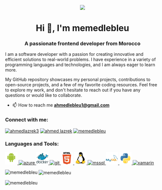 <p align="center">
  <img src="https://media.tenor.com/vOfmcVd-haMAAAAC/code-purpose-of-life.gif">
</p>

<h1 align="center">Hi 👋, I'm memedlebleu</h1>
<h3 align="center">A passionate frontend developer from Morocco</h3>

I am a software developer with a passion for creating innovative and efficient solutions to real-world problems.
I have experience in a variety of programming languages and technologies, and I am always eager to learn more.

My GitHub repository showcases my personal projects, contributions to open-source projects, and a few of my favorite coding resources.
Feel free to explore my work, and don't hesitate to reach out if you have any questions or would like to collaborate.


- 📫 How to reach me **ahmedlebleu1@gmail.com**

<h3 align="left">Connect with me:</h3>
<p align="left">
<a href="https://twitter.com/ahmedlazrek3" target="blank"><img align="center" src="https://raw.githubusercontent.com/rahuldkjain/github-profile-readme-generator/master/src/images/icons/Social/twitter.svg" alt="ahmedlazrek3" height="30" width="40" /></a>
<a href="https://fb.com/ahmed lazrek" target="blank"><img align="center" src="https://raw.githubusercontent.com/rahuldkjain/github-profile-readme-generator/master/src/images/icons/Social/facebook.svg" alt="ahmed lazrek" height="30" width="40" /></a>
<a href="https://instagram.com/memedlebleu" target="blank"><img align="center" src="https://raw.githubusercontent.com/rahuldkjain/github-profile-readme-generator/master/src/images/icons/Social/instagram.svg" alt="memedlebleu" height="30" width="40" /></a>
</p>

<h3 align="left">Languages and Tools:</h3>
<p align="left"> <a href="https://developer.android.com" target="_blank" rel="noreferrer"> <img src="https://raw.githubusercontent.com/devicons/devicon/master/icons/android/android-original-wordmark.svg" alt="android" width="40" height="40"/> </a> <a href="https://azure.microsoft.com/en-in/" target="_blank" rel="noreferrer"> <img src="https://www.vectorlogo.zone/logos/microsoft_azure/microsoft_azure-icon.svg" alt="azure" width="40" height="40"/> </a> <a href="https://www.docker.com/" target="_blank" rel="noreferrer"> <img src="https://raw.githubusercontent.com/devicons/devicon/master/icons/docker/docker-original-wordmark.svg" alt="docker" width="40" height="40"/> </a> <a href="https://git-scm.com/" target="_blank" rel="noreferrer"> <img src="https://www.vectorlogo.zone/logos/git-scm/git-scm-icon.svg" alt="git" width="40" height="40"/> </a> <a href="https://www.w3.org/html/" target="_blank" rel="noreferrer"> <img src="https://raw.githubusercontent.com/devicons/devicon/master/icons/html5/html5-original-wordmark.svg" alt="html5" width="40" height="40"/> </a> <a href="https://www.linux.org/" target="_blank" rel="noreferrer"> <img src="https://raw.githubusercontent.com/devicons/devicon/master/icons/linux/linux-original.svg" alt="linux" width="40" height="40"/> </a> <a href="https://www.microsoft.com/en-us/sql-server" target="_blank" rel="noreferrer"> <img src="https://www.svgrepo.com/show/303229/microsoft-sql-server-logo.svg" alt="mssql" width="40" height="40"/> </a> <a href="https://www.mysql.com/" target="_blank" rel="noreferrer"> <img src="https://raw.githubusercontent.com/devicons/devicon/master/icons/mysql/mysql-original-wordmark.svg" alt="mysql" width="40" height="40"/> </a> <a href="https://www.python.org" target="_blank" rel="noreferrer"> <img src="https://raw.githubusercontent.com/devicons/devicon/master/icons/python/python-original.svg" alt="python" width="40" height="40"/> </a> <a href="https://dotnet.microsoft.com/apps/xamarin" target="_blank" rel="noreferrer"> <img src="https://raw.githubusercontent.com/detain/svg-logos/780f25886640cef088af994181646db2f6b1a3f8/svg/xamarin.svg" alt="xamarin" width="40" height="40"/> </a> </p>

<p><img align="left" src="https://github-readme-stats.vercel.app/api/top-langs?username=memedlebleu&show_icons=true&locale=en&layout=compact" alt="memedlebleu" /></p>

<p>&nbsp;<img align="center" src="https://github-readme-stats.vercel.app/api?username=memedlebleu&show_icons=true&locale=en" alt="memedlebleu" /></p>

<p><img align="center" src="https://github-readme-streak-stats.herokuapp.com/?user=memedlebleu&" alt="memedlebleu" /></p>

